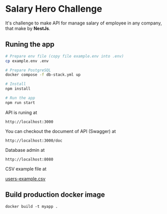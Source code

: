 # Salary Hero Challenge

It's challenge to make API for manage salary of employee in any company, that make by **NestJs**.

## Runing the app

```bash
# Prepare env file (copy file example.env into .env)
cp example.env .env

# Prepare PostgreSQL
docker compose -f db-stack.yml up

# Install
npm install

# Run the app
npm run start
```

API is runing at

```
http://localhost:3000
```

You can checkout the document of API (Swagger) at

```
http://localhost:3000/doc
```

Database admin at

```
http://localhost:8080
```

CSV example file at

[users-example.csv](users-example.csv)

## Build production docker image

```
docker build -t myapp .
```
